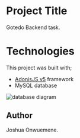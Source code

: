 # Project Title 
Gotedo Backend task.

# Technologies
This project was built with;
- [AdonisJS v5](https://adonisjs.com/) framework
- MySQL database

![database diagram](https://github.com/Emjay6229/Gotedo-Backend-task/assets/106966402/14914ddc-50cf-4a4a-95d3-de7db553ccbc)

## Author
Joshua Onwuemene.
